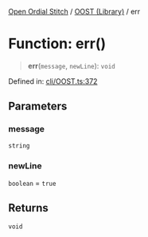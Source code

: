 [Open Ordial Stitch](../../README.md) / [OOST (Library)](../README.md) / err

# Function: err()

> **err**(`message`, `newLine`): `void`

Defined in: [cli/OOST.ts:372](https://github.com/open-ordinal/open-ordinal-stitch/blob/d38962cb789f4775e408d6021fab719d9aa7686e/src/cli/OOST.ts#L372)

## Parameters

### message

`string`

### newLine

`boolean` = `true`

## Returns

`void`
